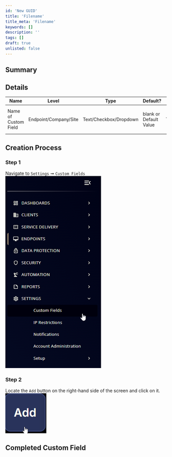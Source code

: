 ```yaml
---
id: 'New GUID'
title: 'Filename'
title_meta: 'Filename'
keywords: []
description: ''
tags: []
draft: true
unlisted: false
---
```


## Summary


## Details

| Name                 | Level                | Type                | Default?         | Required | Editable | Description                              |
|----------------------|----------------------|---------------------|------------------|----------|----------|------------------------------------------|
| Name of Custom Field | Endpoint/Company/Site | Text/Checkbox/Dropdown | blank or Default Value | True/False | Yes/No   | Description of what the CF is designed to do |

## Creation Process

### Step 1

Navigate to `Settings` ➞ `Custom Fields`  
![Step1](../../../static/img/cw-rmm-custom-fields-common-screenshots/step1.png)

### Step 2

Locate the `Add` button on the right-hand side of the screen and click on it.  
![Step2](../../../static/img/cw-rmm-custom-fields-common-screenshots/step2.png)


## Completed Custom Field

